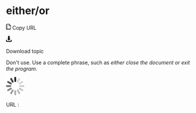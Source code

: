 # either/or

![Copy URL](media/either-or/Copy.png)
Copy URL

![Download](media/either-or/Download.png)

Download topic

Don't use. Use a complete phrase, such as *either close the document or exit the program*.

![In progress](media/either-or/activity-large.gif)

URL :
